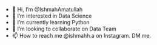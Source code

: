 - 👋 Hi, I’m @IshmahAmatullah
- 👀 I’m interested in Data Science
- 🌱 I’m currently learning Python
- 💞️ I’m looking to collaborate on Data Team
- 📫 How to reach me @ishmahh.a on Instagram. DM me.

<!---
IshmahAmatullah/IshmahAmatullah is a ✨ special ✨ repository because its `README.md` (this file) appears on your GitHub profile.
You can click the Preview link to take a look at your changes.
--->

